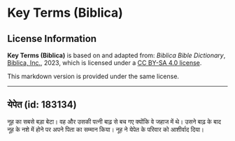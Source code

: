 # Key Terms (Biblica)

## License Information

**Key Terms (Biblica)** is based on and adapted from: _Biblica Bible Dictionary_, [Biblica, Inc.](https://www.biblica.com/), 2023, which is licensed under a [CC BY-SA 4.0 license](https://creativecommons.org/licenses/by-sa/4.0/legalcode.en).

This markdown version is provided under the same license.



--------------------------------

## येपेत (id: 183134)

नूह का सबसे बड़ा बेटा। वह और उसकी पत्नी बाढ़ से बच गए क्योंकि वे जहाज में थे। उसने बाढ़ के बाद नूह के नशे में होने पर अपने पिता का सम्मान किया। नूह ने येपेत के परिवार को आशीर्वाद दिया।


